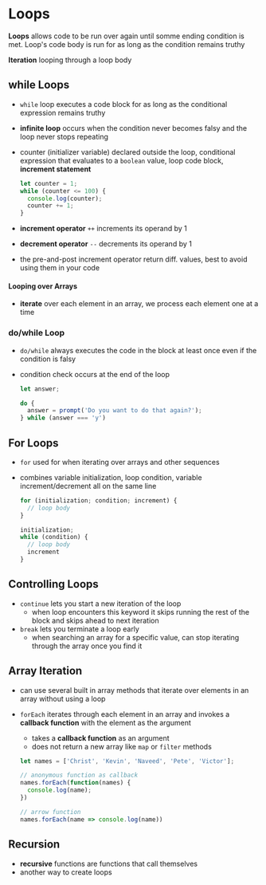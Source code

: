 # Loops

**Loops** allows code to be run over again until somme ending condition is met. Loop's code body is run for as long as the condition remains truthy 

**Iteration** looping through a loop body



## while Loops

- `while` loop executes a code block for as long as the conditional expression remains truthy 

- **infinite loop** occurs when the condition never becomes falsy and the loop never stops repeating 

- counter (initializer variable) declared outside the loop, conditional expression that evaluates to a `boolean` value, loop code block, **increment statement** 

  ```js
  let counter = 1;
  while (counter <= 100) {
    console.log(counter);
    counter += 1;
  }
  ```

  

- **increment operator** `++` increments its operand by 1
- **decrement operator** `--` decrements its operand by 1
- the pre-and-post increment operator return diff. values, best to avoid using them in your code

#### Looping over Arrays

- **iterate** over each element in an array, we process each element one at a time

### do/while Loop

- `do/while` always executes the code in the block at least once even if the condition is falsy

- condition check occurs at the end of the loop 

  ```js
  let answer;
  
  do {
    answer = prompt('Do you want to do that again?');
  } while (answer === 'y')
  ```

  

## For Loops

- `for` used for when iterating over arrays and other sequences

- combines variable initialization, loop condition, variable increment/decrement all on the same line

  ```js
  for (initialization; condition; increment) {
    // loop body
  }
  
  initialization;
  while (condition) {
    // loop body
    increment
  }
  ```

  

## Controlling Loops

- `continue` lets you start a new iteration of the loop
  - when loop encounters this keyword it skips running the rest of the block and skips ahead to next iteration
- `break` lets you terminate a loop early 
  - when searching an array for a specific value, can stop iterating through the array once you find it 



## Array Iteration

- can use several built in array methods that iterate over elements in an array without using a loop

- `forEach` iterates through each element in an array and invokes a **callback function** with the element as the argument

  - takes a **callback function** as an argument
  - does not return a new array like `map` or `filter` methods

  ```js
  let names = ['Christ', 'Kevin', 'Naveed', 'Pete', 'Victor'];
  
  // anonymous function as callback
  names.forEach(function(names) {
    console.log(name);
  })
  
  // arrow function 
  names.forEach(name => console.log(name))
  ```

  

## Recursion

- **recursive** functions are functions that call themselves 
- another way to create loops

